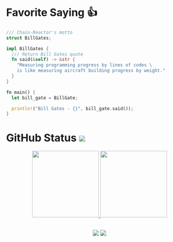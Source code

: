 # Favorite Saying 👍

```rust
/// Chain-Reactor's motto
struct BillGates;

impl BillGates {
  /// Return Bill Gates quote
  fn said(&self) -> &str {
    "Measuring programming progress by lines of codes \
    is like measuring aircraft building progress by weight."
  }
}

fn main() {
  let bill_gate = BillGate;

  println!("Bill Gates - {}", bill_gate.said());
}
```

# GitHub Status ![](https://komarev.com/ghpvc/?username=xfactor-toml&color=blueviolet)

<div id='profile-them' align='center'>
  <a class='github-status' href='https://github.com/lemeote'>
    <img height="180px" src='https://github-readme-stats.vercel.app/api?username=lemeote&show_icons=true&theme=radical' />
  </a>
  <a class='Most-used-languages' href='https://github.com/lemeote'>
    <img height="180px" id='github-status' src='https://github-readme-stats.vercel.app/api/top-langs/?username=lemeote&layout=compact' />
  </a>
</div>

<div align="center">

<br/>

![](https://img.shields.io/badge/rust-%23000000.svg?style=for-the-badge&logo=rust&logoColor=white)          ![](https://img.shields.io/badge/solidity-%23000000.svg?style=for-the-badge&logo=solidity&logoColor=white)
</div>

